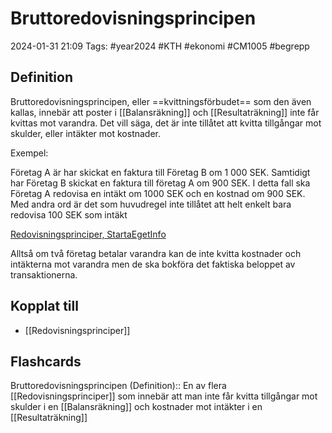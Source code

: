 # Bruttoredovisningsprincipen

2024-01-31 21:09
Tags: #year2024 #KTH #ekonomi #CM1005 #begrepp

## Definition

Bruttoredovisningsprincipen, eller ==kvittningsförbudet== som den även kallas, innebär att poster i [[Balansräkning]] och [[Resultaträkning]] inte får kvittas mot varandra. Det vill säga, det är inte tillåtet att kvitta tillgångar mot skulder, eller intäkter mot kostnader.

Exempel:

Företag A är har skickat en faktura till Företag B om 1 000 SEK. Samtidigt har Företag B skickat en faktura till företag A om 900 SEK. I detta fall ska Företag A redovisa en intäkt om 1000 SEK och en kostnad om 900 SEK. Med andra ord är det som huvudregel inte tillåtet att helt enkelt bara redovisa 100 SEK som intäkt

[Redovisningsprinciper, StartaEgetInfo](https://www.startaegetinfo.se/redovisningsprinciper)

Alltså om två företag betalar varandra kan de inte kvitta kostnader och intäkterna mot varandra men de ska bokföra det faktiska beloppet av transaktionerna.

## Kopplat till

- [[Redovisningsprinciper]]

## Flashcards

Bruttoredovisningsprincipen (Definition):: En av flera [[Redovisningsprinciper]] som innebär att man inte får kvitta tillgångar mot skulder i en [[Balansräkning]] och kostnader mot intäkter i en [[Resultaträkning]]
<!--SR:!2024-02-05,3,250!2024-02-05,3,250-->
